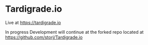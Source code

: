# Tardigrade.io

Live at https://tardigrade.io

In progress
Development will continue at the forked repo located at https://github.com/storj/Tardigrade.io

